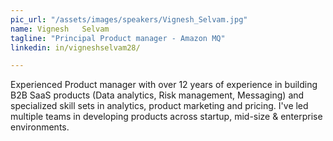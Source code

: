 ```yaml
---
pic_url: "/assets/images/speakers/Vignesh_Selvam.jpg"
name: Vignesh	Selvam
tagline: "Principal Product manager - Amazon MQ"
linkedin: in/vigneshselvam28/

---
```

Experienced Product manager with over 12 years of experience in building B2B SaaS products (Data analytics, Risk management, Messaging) and specialized skill sets in analytics, product marketing and pricing. I've led multiple teams in developing products across startup, mid-size & enterprise environments.
